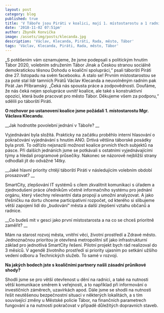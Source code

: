 ```yaml
---
layout: post
category: blog
published: true
title: 'V Táboře jsou Piráti v koalici, mají 1. místostarostu a 1 radního'
date: '2018-11-02 07:51pm'
author: Zbyněk Konvička
image: /assets/img/posts/klecanda.jpg
description: 'Václav, Klecanda, Piráti, Rada, město, Tábor'
tags: 'Václav, Klecanda, Piráti, Rada, město, Tábor'
---
```

„S potěšením vám oznamujeme, že jsme podepsali s politickým hnutím Tábor 2020, volebním sdružením Tábor Jinak a Českou stranou sociálně demokratickou těsnou Dohodu o koaliční spolupráci,“ psali táborští Piráti dne 27. listopadu na svém facebooku. A stalo se! Prvním místostarostou se za poté stal lídr tamních Pirátů Václav Klecanda a neuvolněným radním pak Pirát Jan Příbramský. „Čeká nás spousta práce a zodpovědnosti. Doufáme, že nás čeká nejen spolupráce uvnitř koalice, ale také s konstruktivní opozicí, která bude pracovat pro město Tábor. Děkujeme všem za podporu,“ sdělili po táborští Piráti.

__O rozhovor po ustanovení koalice jsme požádali 1. místostarostu Mgr. Václava Klecandu__.


__Jak hodnotíte povolební jednání v Táboře?__

Vyjednávání byla složitá. Prakticky na začátku proběhlo interní hlasování o pokračování vyjednávání s hnutím ANO. Drtivá většina táborské posádky byla proti. To odřízlo nejsnazší možnost koalice prvních třech subjektů na pásce. Při dalších jednáních jsme se potkávali s ostatními vyjednávajícími týmy a hledali programové průsečíky. Nakonec se názorově nejbližší strany odhodlali jít do odvážné 14tky.


__Jaké hlavní priority chtějí táborští Piráti v následujícím volebním období prosazovat?__

SmartCity, zlepšování IT systémů s cílem zkvalitnit komunikaci s úřadem a zjednodušení práce úředníkům včetně informačního systému pro jednání orgánu, který všechny relevantní data propojí a umožní analyzovat. A jako třešničku na dortu chceme participativní rozpočet, od kterého si slibujeme větší zapojení lidí do „budování“ města a další zlepšení vztahu občanů a radnice.

__Co budeš mít v gesci jako první místostarosta a na co se chceš prioritně zaměřit?__

Mám na starost rozvoj města, vnitřní věci, životní prostředí a Zdravé město. Jednoznačnou prioritou je otevřená metropolitní síť jako infrastrukturní základ pro jednotlivá SmartCity řešení. Pilotní projekt bych rád realizoval do 3 měsíců. V agendě životního prostředí si priority ujasním po setkání užšího vedení odboru a Technických služeb. To samé v rozvoji.

__Na jakých bodech jste s koaličními partnery našli zásadní průnikové shody?__

Shodli jsme se pro větší otevřenost u dění na radnici, a také na nutnosti větší komunikace směrem k veřejnosti, a to například při informování o investičních záměrech, uzavírkách apod. Dále jsme se shodli na nutnosti řešit neutěšenou bezpečnostní situaci v některých lokalitách, a s tím související změny u Městské policie Tábor, na finančních parametrech fungování a na nutnosti pokračovat v případě důležitých dopravních staveb.
